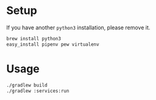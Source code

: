 # Setup

If you have another `python3` installation, please remove it.
```bash
brew install python3
easy_install pipenv pew virtualenv
```

# Usage

```bash
./gradlew build
./gradlew :services:run
```
